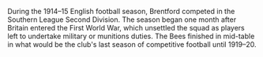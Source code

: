 During the 1914–15 English football season, Brentford competed in the Southern League Second Division. The season began one month after Britain entered the First World War, which unsettled the squad as players left to undertake military or munitions duties. The Bees finished in mid-table in what would be the club's last season of competitive football until 1919–20.
